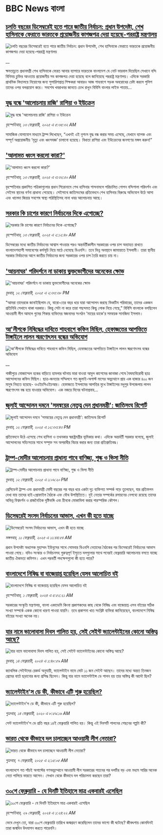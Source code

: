 # BBC News বাংলা## [চলতি বছরের ডিসেম্বরেই হতে পারে জাতীয় নির্বাচন: প্রধান উপদেষ্টা, শেখ হাসিনাকে ফেরাতে ভারতকে প্রয়োজনীয় কাগজপত্র দেয়া হয়েছে-পররাষ্ট্র মন্ত্রণালয় ](https://www.bbc.co.uk/bengali/live/c78x381e09yt?at_campaign=githubrss)![চলতি বছরের ডিসেম্বরেই হতে পারে জাতীয় নির্বাচন: প্রধান উপদেষ্টা, শেখ হাসিনাকে ফেরাতে ভারতকে প্রয়োজনীয় কাগজপত্র দেয়া হয়েছে-পররাষ্ট্র মন্ত্রণালয় ](https://ichef.bbci.co.uk/ace/standard/240/cpsprodpb/d368/live/9565f850-ea17-11ef-bd1b-d536627785f2.jpg)__ক্ষমতাচ্যুত প্রধানমন্ত্রী শেখ হাসিনাকে ফেরত আনার ব্যাপারে ভারতকে বাংলাদেশ যে নোট ভারবাল দিয়েছিল সেখানে বন্দি বিনিময় চুক্তির আওতায় প্রয়োজনীয় সব কাগজপত্র দেয়া হয়েছে বলে জানিয়েছে পররাষ্ট্র মন্ত্রণালয়। এদিকে সরকারি প্রাথমিক বিদ্যালয়ে নিয়োগের জন্য সুপারিশপ্রাপ্ত শিক্ষকরা আবারও আজ শাহবাগে সড়ক অবরোধের চেষ্টা করলে পুলিশ তাদের ওপর বলপ্রয়োগ করে। সবশেষ খবরাখবর জানতে চোখ রাখুন বিবিসি বাংলার লাইভ পাতায়...## [যুদ্ধ বন্ধে 'আলোচনায় রাজি' রাশিয়া ও ইউক্রেন](https://www.bbc.com/bengali/articles/c30d5gvyr46o?at_campaign=githubrss)![যুদ্ধ বন্ধে 'আলোচনায় রাজি' রাশিয়া ও ইউক্রেন](https://ichef.bbci.co.uk/ace/standard/240/cpsprodpb/908b/live/e1434b00-e9b9-11ef-a319-fb4e7360c4ec.jpg)_বৃহস্পতিবার, ১৩ ফেব্রুয়ারী, ২০২৫ এ ৫:৩৫:৩২ AM_সামাজিক যোগাযোগ মাধ্যমে ট্রাম্প লিখেছেন, “এখনই এই নৃশংস যুদ্ধ বন্ধ করার সময় এসেছে, যেখানে ব্যাপক এবং সম্পূর্ণ অপ্রয়োজনীয় ‘মৃত্যু এবং ধ্বংসযজ্ঞ’ চালানো হয়েছে। বিধাতা রাশিয়া এবং ইউক্রেনের জনগণের মঙ্গল করুন!”## ['আলামত ধ্বংস করলো কারা?'](https://www.bbc.com/bengali/articles/cj3edk1g1yro?at_campaign=githubrss)!['আলামত ধ্বংস করলো কারা?'](https://ichef.bbci.co.uk/ace/standard/240/cpsprodpb/108e/live/e5261890-e9bb-11ef-b21d-8f4318760746.jpg)_বৃহস্পতিবার, ১৩ ফেব্রুয়ারী, ২০২৫ এ ৩:৩২:৫০ AM_বৃহস্পতিবার প্রকাশিত পত্রিকাগুলোর প্রধান শিরোনামে শেখ হাসিনার শাসনামলে পরিচালিত গোপন বন্দিশালা পরিদর্শন এবং সেইসব স্থানের বর্ণনা প্রাধান্য পেয়েছে। সেইসাথে জাতিসংঘের প্রতিবেদনে শেখ হাসিনার বিরুদ্ধে অভিযোগ উঠে আসা এবং খালেদা জিয়ার সবশেষ স্বাস্থ্য পরিস্থিতিসহ নানা খবর আলোচনায় আছে।## [সরকার কি চাপের কারণে নির্বাচনের দিকে এগোচ্ছে?](https://www.bbc.com/bengali/articles/czxkz2nrrvko?at_campaign=githubrss)![সরকার কি চাপের কারণে নির্বাচনের দিকে এগোচ্ছে?](https://ichef.bbci.co.uk/ace/standard/240/cpsprodpb/2766/live/defdbde0-e963-11ef-bd1b-d536627785f2.png)_বৃহস্পতিবার, ১৩ ফেব্রুয়ারী, ২০২৫ এ ২:১২:৪৮ AM_ডিসেম্বরের মধ্যে জাতীয় নির্বাচনের আশ্বাস পাওয়ার পরও অন্তর্বর্তীকালীন সরকারের ওপর চাপ অব্যাহত রাখতে বাংলাদেশব্যাপী সমাবেশের কর্মসূচি নিয়ে মাঠে নেমেছে বিএনপি। তবে ভিন্ন অবস্থানে জামায়াতে ইসলামী। তারা স্থানীয় সরকার নির্বাচনের আগে জাতীয় নির্বাচনের জন্য সরকারের ওপর চাপ তৈরি করতে চায় না।## ['আয়নাঘর' পরিদর্শনে না ডাকায় ভুক্তভোগীদের অনেকের ক্ষোভ](https://www.bbc.com/bengali/articles/cx2pzl5wpyzo?at_campaign=githubrss)!['আয়নাঘর' পরিদর্শনে না ডাকায় ভুক্তভোগীদের অনেকের ক্ষোভ](https://ichef.bbci.co.uk/ace/standard/240/cpsprodpb/d7e8/live/29dccae0-e93c-11ef-b89e-fb81061a2358.jpg)_বুধবার, ১২ ফেব্রুয়ারী, ২০২৫ এ ২:৩৩:৩৮ PM_"আমরা তাদেরকে জানাইছিলাম যে, বারো-তের বছর ধরে যারা আন্দোলন করছে ভিকটিম পরিবারের, তাদের একজন প্রতিনিধি সেখানে থাকা দরকার। কিন্তু সেটা না করে তারা পছন্দমত কিছু লোক নিয়ে গেছে," বিবিসি বাংলাকে বলছিলেন আওয়ামী লীগ আমলে গুমের শিকার ব্যক্তিদের স্বজনদের সংগঠন 'মায়ের ডাকে'র সমন্বয়ক সানজিদা ইসলাম।## [আ'লীগকে নিষিদ্ধের দাবিতে শাহবাগে কফিন মিছিল, হেফাজতের আপত্তিতে টাঙ্গাইলে লালন স্মরণোৎসব বন্ধের অভিযোগ](https://www.bbc.co.uk/bengali/live/c1wexg52y37t?at_campaign=githubrss)![আ'লীগকে নিষিদ্ধের দাবিতে শাহবাগে কফিন মিছিল, হেফাজতের আপত্তিতে টাঙ্গাইলে লালন স্মরণোৎসব বন্ধের অভিযোগ](https://ichef.bbci.co.uk/ace/standard/240/cpsprodpb/4b62/live/55f778a0-e928-11ef-bd1b-d536627785f2.jpg)__গাজীপুরে মোজাম্মেল হকের বাড়িতে হামলার ঘটনায় মারা যাওয়া আবুল কাশেমের জানাজা শেষে বৈষম্যবিরোধী ছাত্র আন্দোলনের কফিন মিছিল। ছাত্র-জনতার সম্মিলনে গত জুলাই-অগাস্ট মাসের অভ্যুত্থানে প্রায় এক হাজার ৪০০ জন মানুষ নিহতে হয়েছে- ওএইচসিএইচআর। হেফাজতে ইসলামের আপত্তির মুখে টাঙ্গাইলের মধুপুর উপজেলায় লালন স্মরণোৎসব বন্ধ হয়ে যাওয়ার অভিযোগ। এক নজরে দিনের ঘটনাপ্রবাহ...## [জুলাই আন্দোলন দমনে 'সমন্বয়ের নেতৃত্ব দেন প্রধানমন্ত্রী': জাতিসংঘ রিপোর্ট](https://www.bbc.com/bengali/articles/c1wex9vw97qo?at_campaign=githubrss)![জুলাই আন্দোলন দমনে 'সমন্বয়ের নেতৃত্ব দেন প্রধানমন্ত্রী': জাতিসংঘ রিপোর্ট](https://ichef.bbci.co.uk/ace/standard/240/cpsprodpb/92e2/live/04f6e520-e9b0-11ef-b950-0d88f18c96d4.jpg)_বুধবার, ১২ ফেব্রুয়ারী, ২০২৫ এ ১২:৩৩:৪৩ PM_প্রতিবেদনে উঠে এসেছে শেখ হাসিনা ও তখনকার স্বরাষ্ট্রমন্ত্রীর ভূমিকার কথা। এদিকে অন্তর্বর্তী সরকার বলেছে, জুলাই আন্দোলনের সহিংসতার সাথে সম্পৃক্ত সব অপরাধীর বিচার করার জন্য তারা প্রতিশ্রুতিবদ্ধ।## [ট্রাম্প-মোদীর আলোচনায় প্রাধান্য পাবে বাণিজ্য, শুল্ক ও ভিসা নীতি](https://www.bbc.com/bengali/articles/c8j8dw2dml7o?at_campaign=githubrss)![ট্রাম্প-মোদীর আলোচনায় প্রাধান্য পাবে বাণিজ্য, শুল্ক ও ভিসা নীতি](https://ichef.bbci.co.uk/ace/standard/240/cpsprodpb/29c4/live/e1a4e380-e92b-11ef-bd1b-d536627785f2.jpg)_বুধবার, ১২ ফেব্রুয়ারী, ২০২৫ এ ১:০৯:২০ PM_প্রেসিডেন্ট ট্রাম্প এবং প্রধানমন্ত্রী মোদী বছরের পর বছর ধরে একটা দৃঢ় ব্যক্তিগত সম্পর্ক গড়ে তুলেছেন, যার প্রতিফলন দেখা যায় তাদের হাই-প্রোফাইল বৈঠকে এবং যৌথ উপস্থিতিতে। দুই নেতার সম্পর্কের রসায়নের নেপথ্যে রয়েছে তাদের অভিন্ন বিশ্বদর্শন ও রাজনৈতিক দৃষ্টিভঙ্গি এবং চীনকে মোকাবিলা করার পারস্পরিক কৌশল।## [ডিসেম্বরেই সংসদ নির্বাচনের আভাস, এখন কী হতে যাচ্ছে](https://www.bbc.com/bengali/articles/cj91d92p2epo?at_campaign=githubrss)![ডিসেম্বরেই সংসদ নির্বাচনের আভাস, এখন কী হতে যাচ্ছে](https://ichef.bbci.co.uk/ace/standard/240/cpsprodpb/7e6e/live/485c3950-e861-11ef-a819-277e390a7a08.jpg)_মঙ্গলবার, ১১ ফেব্রুয়ারী, ২০২৫ এ ১১:৪৪:৫৪ AM_প্রধান উপদেষ্টা অধ্যাপক মুহাম্মদ ইউনূসের সাথে সোমবার বিএনপি নেতাদের বৈঠকের পর ডিসেম্বরেই নির্বাচনের আভাস পাওয়া গেছে। যদিও সংস্কার ও নির্বাচনসহ গুরুত্বপূর্ণ ইস্যুতে দলগুলোর সাথে পনেরই ফেব্রুয়ারি আলোচনায় বসতে যাচ্ছে জাতীয় ঐকমত্য কমিশন। এখন পরবর্তী পদক্ষেপগুলো কী হতে পারে?## [বাংলাদেশে নিষিদ্ধ বা বাজেয়াপ্ত হয়েছিল যেসব আলোচিত বই](https://www.bbc.com/bengali/articles/cv2l3d4p3d1o?at_campaign=githubrss)![বাংলাদেশে নিষিদ্ধ বা বাজেয়াপ্ত হয়েছিল যেসব আলোচিত বই](https://ichef.bbci.co.uk/ace/standard/240/cpsprodpb/274e/live/e13c45e0-b92b-11ee-ace0-c35c1b4f6d82.jpg)_বৃহস্পতিবার, ১ ফেব্রুয়ারী, ২০২৪ এ ৫:৫২:২১ AM_সরকারের সংস্কৃতি মন্ত্রণালয়, বাংলা একাডেমি কিংবা প্রকাশকদের কাছ থেকে নিষিদ্ধ এবং বাজেয়াপ্ত এসব বইয়ের সঠিক সংখ্যা সম্পর্কে একক কোনো ধারণা পাওয়া যায়নি। তবে প্রকাশনা খাত সংশ্লিষ্ট ব্যক্তিরা জানিয়েছেন, বাংলাদেশে নিষিদ্ধ বইয়ের সংখ্যা অনেক নয়।## [যার নামে ভালোবাসা দিবস পালিত হয়, সেই সেইন্ট ভ্যালেন্টাইনের কোনো অস্তিত্ব আছে?](https://www.bbc.com/bengali/articles/cek7y4x5zxyo?at_campaign=githubrss)![যার নামে ভালোবাসা দিবস পালিত হয়, সেই সেইন্ট ভ্যালেন্টাইনের কোনো অস্তিত্ব আছে?](https://ichef.bbci.co.uk/ace/standard/240/cpsprodpb/eba5/live/968acc00-ca7f-11ee-ace0-c35c1b4f6d82.jpg)_বুধবার, ১৪ ফেব্রুয়ারী, ২০২৪ এ ১:৪৮:৫৯ AM_ক্যাথলিক সেইন্টদের রেকর্ড অনুযায়ী, ভ্যালেন্টাইন নামে মোট ১১ জন সেইন্ট আছেন। তাদের মধ্যে অন্তত তিনজন প্রেমের বার্তা ছড়ানোর জন্য প্রসিদ্ধ ছিলেন। কিন্তু যার নামে ভ্যালেন্টাইন্স ডে পালন হয় তার অস্তিত্ব কী আদৌ ছিল?## [ভ্যালেন্টাইন'স ডে কী, কীভাবে এটি শুরু হয়েছিল?](https://www.bbc.com/bengali/news-51499093?at_campaign=githubrss)![ভ্যালেন্টাইন'স ডে কী, কীভাবে এটি শুরু হয়েছিল?](https://ichef.bbci.co.uk/ace/standard/240/cpsprodpb/17E99/production/_94254979_istock-504075546.jpg)_শুক্রবার, ১৪ ফেব্রুয়ারী, ২০২০ এ ৮:৫৯:১৬ AM_সেন্ট ভ্যালেন্টাইন'স ডে প্রতি বছর ১৪ই ফেব্রুয়ারি পালিত হয়। কিন্তু এই দিবসটি পালনের পেছনের গল্পটা কী?## [ভারত থেকে কীভাবে দল চালাচ্ছেন আওয়ামী লীগ নেতারা?](https://www.bbc.com/bengali/articles/c5yd5rlqqq0o?at_campaign=githubrss)![ভারত থেকে কীভাবে দল চালাচ্ছেন আওয়ামী লীগ নেতারা?](https://ichef.bbci.co.uk/ace/standard/240/cpsprodpb/8d5e/live/3642ed20-e2d2-11ef-bd1b-d536627785f2.jpg)_শুক্রবার, ৭ ফেব্রুয়ারী, ২০২৫ এ ২:১৫:০৫ AM_বাংলাদেশে গত পাঁচই অগাস্টের গণঅভ্যুথ্থানে আওয়ামী লীগ সরকারের পতনের পর দলটির বড় এবং মধ্যম সারির অনেক নেতা পালিয়ে ভারতে আসেন। সেখান থেকে কীভাবে দল পরিচালনা করছেন তারা?## [৩০শে ফেব্রুয়ারি - যে দিনটি ইতিহাসে মাত্র একবারই এসেছিল](https://www.bbc.com/bengali/articles/cz4d70ql8pgo?at_campaign=githubrss)![৩০শে ফেব্রুয়ারি - যে দিনটি ইতিহাসে মাত্র একবারই এসেছিল](https://ichef.bbci.co.uk/ace/standard/240/cpsprodpb/3925/live/5c43f020-d62e-11ee-8f28-259790e80bba.jpg)_বৃহস্পতিবার, ২৯ ফেব্রুয়ারী, ২০২৪ এ ১:২৪:২২ AM_ভেবে দেখুন তো, যারা ৩০শে ফেব্রুয়ারি তারিখে জন্মগ্রহণ করেছিলেন তাদের ভাগ্যে কী ঘটেছে? জীবদ্দশায় কোনদিনই তারা জন্মদিন উদযাপন করতে পারেননি।